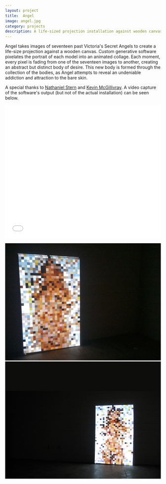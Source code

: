 ```yaml
---
layout: project
title:  Angel
image: angel.jpg
category: projects
description: A life-sized projection installation against wooden canvas that explores body and form; created using custom-made generative software.
---
```


Angel takes images of seventeen past Victoria's Secret Angels to create a life-size projection against a wooden canvas. Custom generative software pixelates the portrait of each model into an animated collage. Each moment, every pixel is fading from one of the seventeen images to another, creating an abstract but distinct body of desire. This new body is formed through the collection of the bodies, as Angel attempts to reveal an undeniable addiction and attraction to the bare skin.

A special thanks to [Nathaniel Stern](http://nathanielstern.com "Nathaniel Stern") and [Kevin McGillivray](http://kevinmcgillivray.net "Kevin McGillivray"). A video capture of the software's output (but not of the actual installation) can be seen below.

<iframe src="//player.vimeo.com/video/63190122?portrait=0&amp;color=2ba6cb" width="100%" height="429" frameborder="0" webkitallowfullscreen mozallowfullscreen allowfullscreen></iframe>

![angel01](/img/angel_image01.jpg "Angel Image 01")
![angel02](/img/angel_image02.jpg "Angel Image 02")
